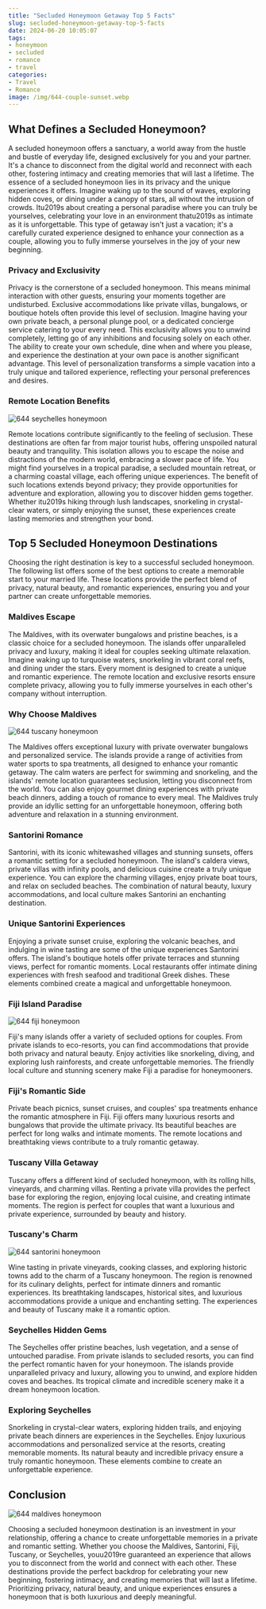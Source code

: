 ```yaml
---
title: "Secluded Honeymoon Getaway Top 5 Facts"
slug: secluded-honeymoon-getaway-top-5-facts
date: 2024-06-20 10:05:07
tags:
- honeymoon
- secluded
- romance
- travel
categories:
- Travel
- Romance
image: /img/644-couple-sunset.webp 
---
```

## What Defines a Secluded Honeymoon?

A secluded honeymoon offers a sanctuary, a world away from the hustle and bustle of everyday life, designed exclusively for you and your partner. It's a chance to disconnect from the digital world and reconnect with each other, fostering intimacy and creating memories that will last a lifetime. The essence of a secluded honeymoon lies in its privacy and the unique experiences it offers. Imagine waking up to the sound of waves, exploring hidden coves, or dining under a canopy of stars, all without the intrusion of crowds. Itu2019s about creating a personal paradise where you can truly be yourselves, celebrating your love in an environment thatu2019s as intimate as it is unforgettable. This type of getaway isn't just a vacation; it's a carefully curated experience designed to enhance your connection as a couple, allowing you to fully immerse yourselves in the joy of your new beginning.

### Privacy and Exclusivity

Privacy is the cornerstone of a secluded honeymoon. This means minimal interaction with other guests, ensuring your moments together are undisturbed. Exclusive accommodations like private villas, bungalows, or boutique hotels often provide this level of seclusion. Imagine having your own private beach, a personal plunge pool, or a dedicated concierge service catering to your every need. This exclusivity allows you to unwind completely, letting go of any inhibitions and focusing solely on each other. The ability to create your own schedule, dine when and where you please, and experience the destination at your own pace is another significant advantage. This level of personalization transforms a simple vacation into a truly unique and tailored experience, reflecting your personal preferences and desires.

### Remote Location Benefits

![644 seychelles honeymoon](/img/644-seychelles-honeymoon.webp)

Remote locations contribute significantly to the feeling of seclusion. These destinations are often far from major tourist hubs, offering unspoiled natural beauty and tranquility. This isolation allows you to escape the noise and distractions of the modern world, embracing a slower pace of life. You might find yourselves in a tropical paradise, a secluded mountain retreat, or a charming coastal village, each offering unique experiences. The benefit of such locations extends beyond privacy; they provide opportunities for adventure and exploration, allowing you to discover hidden gems together. Whether itu2019s hiking through lush landscapes, snorkeling in crystal-clear waters, or simply enjoying the sunset, these experiences create lasting memories and strengthen your bond.

## Top 5 Secluded Honeymoon Destinations

Choosing the right destination is key to a successful secluded honeymoon. The following list offers some of the best options to create a memorable start to your married life. These locations provide the perfect blend of privacy, natural beauty, and romantic experiences, ensuring you and your partner can create unforgettable memories.

### Maldives Escape

The Maldives, with its overwater bungalows and pristine beaches, is a classic choice for a secluded honeymoon. The islands offer unparalleled privacy and luxury, making it ideal for couples seeking ultimate relaxation. Imagine waking up to turquoise waters, snorkeling in vibrant coral reefs, and dining under the stars. Every moment is designed to create a unique and romantic experience. The remote location and exclusive resorts ensure complete privacy, allowing you to fully immerse yourselves in each other's company without interruption.

### Why Choose Maldives

![644 tuscany honeymoon](/img/644-tuscany-honeymoon.webp)

The Maldives offers exceptional luxury with private overwater bungalows and personalized service. The islands provide a range of activities from water sports to spa treatments, all designed to enhance your romantic getaway. The calm waters are perfect for swimming and snorkeling, and the islands' remote location guarantees seclusion, letting you disconnect from the world. You can also enjoy gourmet dining experiences with private beach dinners, adding a touch of romance to every meal. The Maldives truly provide an idyllic setting for an unforgettable honeymoon, offering both adventure and relaxation in a stunning environment.

### Santorini Romance

Santorini, with its iconic whitewashed villages and stunning sunsets, offers a romantic setting for a secluded honeymoon. The island's caldera views, private villas with infinity pools, and delicious cuisine create a truly unique experience. You can explore the charming villages, enjoy private boat tours, and relax on secluded beaches. The combination of natural beauty, luxury accommodations, and local culture makes Santorini an enchanting destination.

### Unique Santorini Experiences

Enjoying a private sunset cruise, exploring the volcanic beaches, and indulging in wine tasting are some of the unique experiences Santorini offers. The island's boutique hotels offer private terraces and stunning views, perfect for romantic moments. Local restaurants offer intimate dining experiences with fresh seafood and traditional Greek dishes. These elements combined create a magical and unforgettable honeymoon.

### Fiji Island Paradise

![644 fiji honeymoon](/img/644-fiji-honeymoon.webp)

Fiji's many islands offer a variety of secluded options for couples. From private islands to eco-resorts, you can find accommodations that provide both privacy and natural beauty. Enjoy activities like snorkeling, diving, and exploring lush rainforests, and create unforgettable memories. The friendly local culture and stunning scenery make Fiji a paradise for honeymooners.

### Fiji's Romantic Side

Private beach picnics, sunset cruises, and couples' spa treatments enhance the romantic atmosphere in Fiji. Fiji offers many luxurious resorts and bungalows that provide the ultimate privacy. Its beautiful beaches are perfect for long walks and intimate moments. The remote locations and breathtaking views contribute to a truly romantic getaway.

### Tuscany Villa Getaway

Tuscany offers a different kind of secluded honeymoon, with its rolling hills, vineyards, and charming villas. Renting a private villa provides the perfect base for exploring the region, enjoying local cuisine, and creating intimate moments. The region is perfect for couples that want a luxurious and private experience, surrounded by beauty and history.

### Tuscany's Charm

![644 santorini honeymoon](/img/644-santorini-honeymoon.webp)

Wine tasting in private vineyards, cooking classes, and exploring historic towns add to the charm of a Tuscany honeymoon. The region is renowned for its culinary delights, perfect for intimate dinners and romantic experiences. Its breathtaking landscapes, historical sites, and luxurious accommodations provide a unique and enchanting setting. The experiences and beauty of Tuscany make it a romantic option.

### Seychelles Hidden Gems

The Seychelles offer pristine beaches, lush vegetation, and a sense of untouched paradise. From private islands to secluded resorts, you can find the perfect romantic haven for your honeymoon. The islands provide unparalleled privacy and luxury, allowing you to unwind, and explore hidden coves and beaches. Its tropical climate and incredible scenery make it a dream honeymoon location.

### Exploring Seychelles

Snorkeling in crystal-clear waters, exploring hidden trails, and enjoying private beach dinners are experiences in the Seychelles. Enjoy luxurious accommodations and personalized service at the resorts, creating memorable moments. Its natural beauty and incredible privacy ensure a truly romantic honeymoon. These elements combine to create an unforgettable experience.

## Conclusion

![644 maldives honeymoon](/img/644-maldives-honeymoon.webp)

Choosing a secluded honeymoon destination is an investment in your relationship, offering a chance to create unforgettable memories in a private and romantic setting. Whether you choose the Maldives, Santorini, Fiji, Tuscany, or Seychelles, youu2019re guaranteed an experience that allows you to disconnect from the world and connect with each other. These destinations provide the perfect backdrop for celebrating your new beginning, fostering intimacy, and creating memories that will last a lifetime. Prioritizing privacy, natural beauty, and unique experiences ensures a honeymoon that is both luxurious and deeply meaningful.

